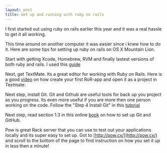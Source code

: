 ```yaml
---
layout: post
title: Get up and running with ruby on rails
---
```



I first started out using ruby on rails earlier this year and it was a real hassle to get it all working.

This time around on another computer it was easier since i knew how to do it. Here are some tips for setting up ruby on rails on OS X Mountain Lion.

Start with getting Xcode, Homebrew, RVM and finally lastest versions of both ruby and rails.
I used this [guide](http://www.interworks.com/blogs/ckaukis/2013/03/05/installing-ruby-200-rvm-and-homebrew-mac-os-x-108-mountain-lion)

Next, get TextMate. Its a great editor for working with Ruby on Rails. Here is a good [video](https://www.youtube.com/watch?v=JIKqgT-pEJA) on how create your first RoR-app and open it as a project in Textmate: 


Next step, install Git. Git and Github are useful tools for back up you project as you progress. Its even more useful if you are more then one person working on the code. Follow the "Step 4 Install Git" in this [tutorial](http://www.moncefbelyamani.com/how-to-install-xcode-homebrew-git-rvm-ruby-on-mac) 

Next step, read section 1.3 in this online [book](http://ruby.railstutorial.org/ruby-on-rails-tutorial-book#sec-version_control) on how to set up Git and GitHub.

Pow is great Rack server that you can use to test out your applications locally and its super easy to set up. Got to [http://pow.cx/](http://pow.cx/) and scroll to the bottom of the page to find instruction on how you set it up in less then a minute!
